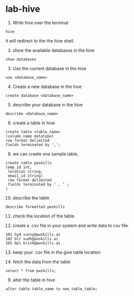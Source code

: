 # lab-hive


<!-- ![image](https://user-images.githubusercontent.com/115451707/196919992-edcfea8b-e3f6-4f35-9398-43be66b5622d.png) -->



1. Write hive over the terminal

```
hive
```
it will redirect to the the hive shell.

2. show the available databases in the hive

```
show databases
```

3. Use the current database in the hive

```
use <database_name>
```

4. Create a new database in the hive

```
create database <database_name>
```

5. describe your database in the hive

```
describe <database_name>
```

6. create a table in hive

```
create table <table_name>
(column_name datatype) 
row format delimited 
fields terminated by ',';
```
8. we can craete one sample table.

```
create table pwskills 
(emp_id int,
 location string, 
 email_id string) 
 row format delimited
 fields terminated by ‘ , ’ ;
)

```

10. describe the table

```
describe formatted pwskills
```
11. check the location of the table.

12. create a .csv file in your system and write data to csv file.

```
101 hyd sunny@pwskills.ai
102 blr sudh@pwskills.ai
103 bpl krish@pwskills.ai
```

13. keep your .csv file in the give table location

14. fetch the data from the table

```
select * from pwskills;
```

9. alter the table in hive

```
alter table table_name to new_table_table;
```


